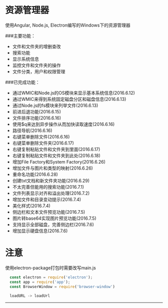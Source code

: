 # 资源管理器
  使用Angular, Node.js, Electron编写的Windows下的资源管理器

###主要功能：

  - 文件和文件夹的增删查改
  - 搜索功能
  - 显示系统信息
  - 监控文件和文件夹的操作
  - 文件分类，用户和权限管理

###已完成功能：

  - 通过WMIC和Node.js的OS模块来显示基本系统信息(2016.6.12)
  - 通过WMIC来得到系统固定磁盘分区和磁盘信息(2016.6.13)
  - 通过Node.js的fs模块来列举文件(2016.6.13)
  - 前进后退功能(2016.6.15)
  - 文件排序功能(2016.6.16)
  - 使用$q来达到异步操作从而加快读取速度(2016.6.16)
  - 路径导航(2016.6.16)
  - 右键菜单删除文件(2016.6.16)
  - 右键菜单删除文件夹(2016.6.17)
  - 右键复制粘贴文件和文件夹到里面(2016.6.17)
  - 右键复制粘贴文件和文件夹到此处(2016.6.18)
  - 增加File Factory和System Factory(2016.6.26)
  - 增加文件与图片和类型的映射(2016.6.26)
  - 重命名功能(2016.6.28)
  - 创建txt文档和新文件夹功能(2016.6.29)
  - 不太完善但能用的搜索功能(2016.7.1)
  - 文件列表显示对齐和溢出处理(2016.7.2)
  - 增加文件和目录变动提示(2016.7.4)
  - 美化样式(2016.7.4)
  - 侧边栏和文本文件预览功能(2016.7.5)
  - 图片转base64实现图片预览功能(2016.7.5)
  - 支持显示全部磁盘，完善侧边栏(2016.7.6)
  - 增加显示硬盘信息(2016.7.6)

# 注意
  使用electron-package打包时需要改写main.js

  ```javascript
    const electron = require('electron');
    const app = require('app');
    const BrowserWindow = require('browser-window')

    loadURL -> loadUrl
 ```

 ---
